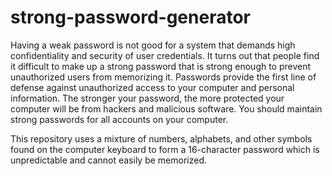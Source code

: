 # strong-password-generator
Having a weak password is not good for a system that demands high confidentiality and security of user credentials. It turns out that people find it difficult to make up a strong password that is strong enough to prevent unauthorized users from memorizing it. Passwords provide the first line of defense against unauthorized access to your computer and personal information. The stronger your password, the more protected your computer will be from hackers and malicious software. You should maintain strong passwords for all accounts on your computer.

This repository uses a mixture of numbers, alphabets, and other symbols found on the computer keyboard to form a 16-character password which is unpredictable and cannot easily be memorized.
